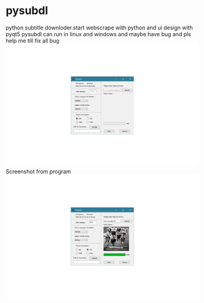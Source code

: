 # pysubdl
python subtitle downloder.start webscrape with python and ui design with pyqt5
pysubdl can run in linux and windows and maybe have bug and pls help me till fix all bug
![alt text](https://github.com/AmirhosseinAbutalebi/Pysubdl/blob/master/FinalProgram/ScreenShot-1.png)
Screenshot from program
![alt text](https://github.com/AmirhosseinAbutalebi/Pysubdl/blob/master/FinalProgram/ScreenShot-2.png)
